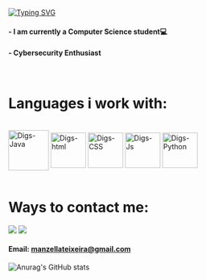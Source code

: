 [![Typing SVG](https://readme-typing-svg.demolab.com?font=Fira+Code&weight=700&size=26&pause=1000&color=9E19A9&background=FFFFFF00&width=435&lines=Hey!+Nice+to+have+you+here)](https://git.io/typing-svg)



#### - I am currently a Computer Science student:computer:
#### - Cybersecurity Enthusiast

<br>

# Languages i work with:
<div style="display: inline_block"><br>
  <img align="center" alt="Digs-Java" height="80" width="80" src="https://cdn.jsdelivr.net/gh/devicons/devicon/icons/java/java-original-wordmark.svg" />
  <img align="center" alt="Digs-html" height="70" width="70" src="https://cdn.jsdelivr.net/gh/devicons/devicon/icons/html5/html5-original.svg" />
  <img align="center" alt="Digs-CSS" height="70" width="70"  src="https://cdn.jsdelivr.net/gh/devicons/devicon/icons/css3/css3-original.svg" />
  <img align="center" alt="Digs-Js" height="70" width="70" src="https://cdn.jsdelivr.net/gh/devicons/devicon/icons/javascript/javascript-original.svg" />
  <img align="center" alt="Digs-Python" height="70" width="70" src="https://cdn.jsdelivr.net/gh/devicons/devicon/icons/python/python-original.svg" />
</div>

<br>



# Ways to contact me:
  <a href="https://www.linkedin.com/in/rodrigo-manzella-7b8b0a23b//" target="_blank"><img src="https://img.shields.io/badge/-LinkedIn-%230077B5?style=for-the-badge&logo=linkedin&logoColor=white" target="_blank"></a> 
  <a href="https://www.instagram.com/rodrigo_manzella/" target="_blank"><img src="https://img.shields.io/badge/-Instagram-%23E4405F?style=for-the-badge&logo=instagram&logoColor=white" target="_blank"></a>
  
 #### Email: manzellateixeira@gmail.com





![Anurag's GitHub stats](https://github-readme-stats.vercel.app/api?username=RodManzella&show_icons=true&theme=radical)






